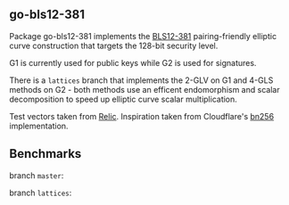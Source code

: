 ## go-bls12-381

Package go-bls12-381 implements the [BLS12-381](https://electriccoin.co/blog/new-snark-curve/) pairing-friendly elliptic curve construction that targets the 128-bit security level.

G1 is currently used for public keys while G2 is used for signatures.

There is a `lattices` branch that implements the 2-GLV on G1 and 4-GLS methods on G2 - both methods use an efficent endomorphism and scalar decomposition to speed up elliptic curve scalar multiplication.

Test vectors taken from [Relic](https://github.com/relic-toolkit/relic).
Inspiration taken from Cloudflare's [bn256](https://github.com/cloudflare/bn256) implementation.

## Benchmarks

branch `master`:

branch `lattices`:
